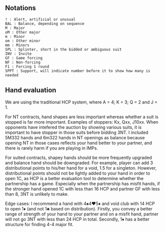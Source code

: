 ## Notations
```
! : Alert, artificial or unusual
BAL : Balance, depending on sequence
M : Major
oM : Other major
m : Minor
om : Other minor
mm : Minors
SPL : Splinter, short in the bidded or ambiguous suit
INV : Invite
GF : Game forcing
NF : Non-forcing
F1 : Forcing 1 round
SPPT : Support, will indicate number before it to show how many is needed
```
## Hand evaluation
We are using the traditional HCP system, where A = 4; K = 3; Q = 2 and J = 1. 

For NT contracts, hand shapes are less important whereas whether a suit is stopped is far more important. 
Examples of stoppers: Kx, Qxx, J10xx. When opponents have intefered the auction by showing various suits, 
it is important to have stopper in those suits before bidding 3NT. I included 5M332 hands and 6m322 hands in NT openings as balance because opening NT in 
those cases reflects your hand better to your partner, and there is rarely harm if you are playing in IMPs.

For suited contracts, shapey hands should be more frequently upgraded and balance hand should be downgraded.
For example, player can add 3 distributional points to his/her hand for a void, 1.5 for a singleton. However, distributional points should not be lightly 
added to your hand in order to open 1C, as HCP is a better evaluation tool to determine whether the partnership has a game. Especially when the partnership
has misfit hands, if the stronger hand opened 1C with less than 16 HCP and partner GF with less than 8, 3NT is unlikely to make. 

Edge cases: I recommend a hand with 4♠️4♥️5♦️ and void club with 14 HCP to open 1♦️ (and not 1♣️ based on distribution). Firstly, you convey a better range of strength of your hand to your partner and on a
misfit hand, partner will not go 3NT with less than 24 HCP in total. Secondly, 1♦️ has a better structure for finding 4-4 major fit.
